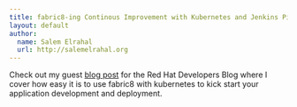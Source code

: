 ```yaml
---
title: fabric8-ing Continous Improvement with Kubernetes and Jenkins Pipeline
layout: default
author:
  name: Salem Elrahal
  url: http://salemelrahal.org
---
```


Check out my guest [blog post](http://developers.redhat.com/blog/2016/06/30/devnation-live-blog-fabric8-ing-continous-improvement-with-kubernetes-and-jenkins-pipeline/) for the Red Hat Developers Blog where I cover how easy it is to use fabric8 with kubernetes to kick start your application development and deployment.
